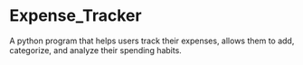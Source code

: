 # Expense_Tracker
A python program that helps users track their expenses, allows them to add, categorize, and analyze their spending habits.
